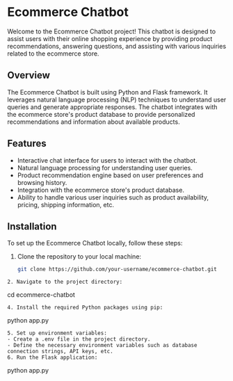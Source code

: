 # Ecommerce Chatbot

Welcome to the Ecommerce Chatbot project! This chatbot is designed to assist users with their online shopping experience by providing product recommendations, answering questions, and assisting with various inquiries related to the ecommerce store.

## Overview

The Ecommerce Chatbot is built using Python and Flask framework. It leverages natural language processing (NLP) techniques to understand user queries and generate appropriate responses. The chatbot integrates with the ecommerce store's product database to provide personalized recommendations and information about available products.

## Features

- Interactive chat interface for users to interact with the chatbot.
- Natural language processing for understanding user queries.
- Product recommendation engine based on user preferences and browsing history.
- Integration with the ecommerce store's product database.
- Ability to handle various user inquiries such as product availability, pricing, shipping information, etc.

## Installation

To set up the Ecommerce Chatbot locally, follow these steps:

1. Clone the repository to your local machine:
   ```bash
   git clone https://github.com/your-username/ecommerce-chatbot.git
```
2. Navigate to the project directory:
   ```
   cd ecommerce-chatbot
   ```
4. Install the required Python packages using pip:
   ```
   python app.py
   ```
5. Set up environment variables:
   - Create a .env file in the project directory.
   - Define the necessary environment variables such as database connection strings, API keys, etc.
6. Run the Flask application:
   ```
   python app.py
   ```
